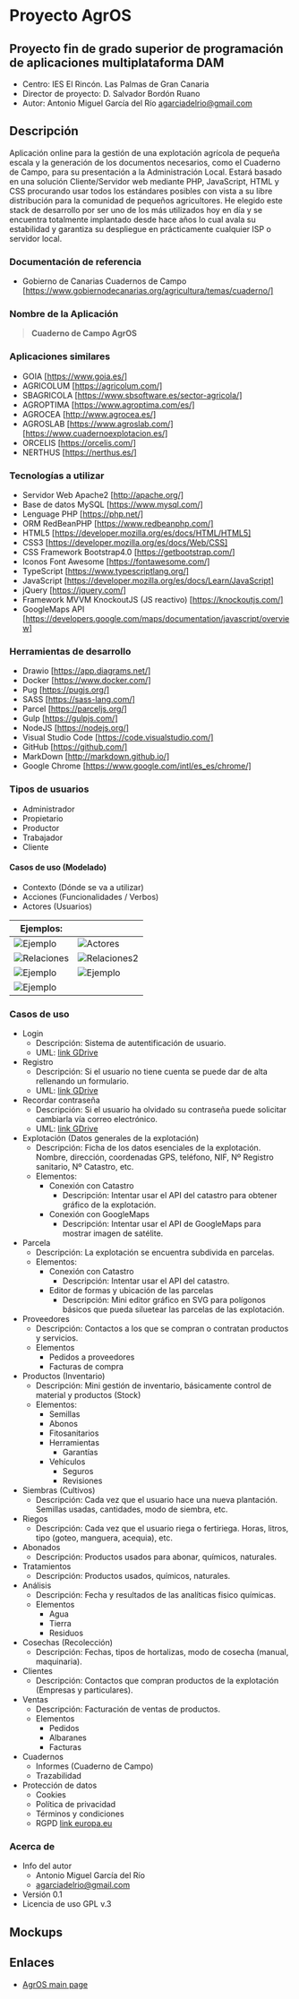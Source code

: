 # Proyecto AgrOS

## Proyecto fin de grado superior de programación de aplicaciones multiplataforma DAM
- Centro: IES El Rincón. Las Palmas de Gran Canaria
- Director de proyecto: D. Salvador Bordón Ruano
- Autor: Antonio Miguel García del Río <agarciadelrio@gmail.com>

## Descripción
Aplicación online para la gestión de una explotación agrícola de pequeña escala y la generación de los documentos necesarios, como el Cuaderno de Campo, para su presentación a la Administración Local.
Estará basado en una solución Cliente/Servidor web mediante PHP, JavaScript, HTML y CSS procurando usar todos los estándares posibles con vista a su libre distribución para la comunidad de pequeños agricultores. He elegido este stack de desarrollo por ser uno de los más utilizados hoy en día y se encuentra totalmente implantado desde hace años lo cual avala su estabilidad y garantiza su despliegue en prácticamente cualquier ISP o servidor local.

### Documentación de referencia
- Gobierno de Canarias Cuadernos de Campo [https://www.gobiernodecanarias.org/agricultura/temas/cuaderno/]

### Nombre de la Aplicación
> __Cuaderno de Campo AgrOS__

### Aplicaciones similares
- GOIA [https://www.goia.es/]
- AGRICOLUM [https://agricolum.com/]
- SBAGRICOLA [https://www.sbsoftware.es/sector-agricola/]
- AGROPTIMA [https://www.agroptima.com/es/]
- AGROCEA [http://www.agrocea.es/]
- AGROSLAB [https://www.agroslab.com/] [https://www.cuadernoexplotacion.es/]
- ORCELIS [https://orcelis.com/]
- NERTHUS [https://nerthus.es/]

### Tecnologías a utilizar
- Servidor Web Apache2 [http://apache.org/]
- Base de datos MySQL [https://www.mysql.com/]
- Lenguage PHP [https://php.net/]
- ORM RedBeanPHP [https://www.redbeanphp.com/]
- HTML5 [https://developer.mozilla.org/es/docs/HTML/HTML5]
- CSS3 [https://developer.mozilla.org/es/docs/Web/CSS]
- CSS Framework Bootstrap4.0 [https://getbootstrap.com/]
- Iconos Font Awesome [https://fontawesome.com/]
- TypeScript [https://www.typescriptlang.org/]
- JavaScript [https://developer.mozilla.org/es/docs/Learn/JavaScript]
- jQuery [https://jquery.com/]
- Framework MVVM KnockoutJS (JS reactivo) [https://knockoutjs.com/]
- GoogleMaps API [https://developers.google.com/maps/documentation/javascript/overview]

### Herramientas de desarrollo
- Drawio [https://app.diagrams.net/]
- Docker [https://www.docker.com/]
- Pug [https://pugjs.org/]
- SASS [https://sass-lang.com/]
- Parcel [https://parceljs.org/]
- Gulp [https://gulpjs.com/]
- NodeJS [https://nodejs.org/]
- Visual Studio Code [https://code.visualstudio.com/]
- GitHub [https://github.com/]
- MarkDown [http://markdown.github.io/]
- Google Chrome [https://www.google.com/intl/es_es/chrome/]

### Tipos de usuarios
- Administrador
- Propietario
- Productor
- Trabajador
- Cliente

#### Casos de uso (Modelado)
- Contexto (Dónde se va a utilizar)
- Acciones (Funcionalidades / Verbos)
- Actores (Usuarios)

|Ejemplos:||
|-|-|
|![Ejemplo](img-01.png)|![Actores](img-02.png)|
|![Relaciones](img-03.png)|![Relaciones2](img-04.png)
|![Ejemplo](img-05.png)|![Ejemplo](img-06.png)
|![Ejemplo](img-07.png)|

### Casos de uso
- Login
  - Descripción: Sistema de autentificación de usuario.
  - UML: [link GDrive](https://app.diagrams.net/#G1TtF6zmJNXWAdLUo_rMzFlrhnO4P2XRmn)
- Registro
  - Descripción: Si el usuario no tiene cuenta se puede dar de alta rellenando un formulario.
  - UML: [link GDrive](https://app.diagrams.net/#G1TtF6zmJNXWAdLUo_rMzFlrhnO4P2XRmn)
- Recordar contraseña
  - Descripción: Si el usuario ha olvidado su contraseña puede solicitar cambiarla vía correo electrónico.
  - UML: [link GDrive](https://app.diagrams.net/#G1TtF6zmJNXWAdLUo_rMzFlrhnO4P2XRmn)
- Explotación (Datos generales de la explotación)
  - Descripción: Ficha de los datos esenciales de la explotación. Nombre, dirección, coordenadas GPS, teléfono, NIF, Nº Registro sanitario, Nº Catastro, etc.
  - Elementos:
    - Conexión con Catastro
      - Descripción: Intentar usar el API del catastro para obtener gráfico de la explotación.
    - Conexión con GoogleMaps
      - Descripción: Intentar usar el API de GoogleMaps para mostrar imagen de satélite.
- Parcela
  - Descripción: La explotación se encuentra subdivida en parcelas.
  - Elementos:
    - Conexión con Catastro
      - Descripción: Intentar usar el API del catastro.
    - Editor de formas y ubicación de las parcelas
      - Descripción: Mini editor gráfico en SVG para polígonos básicos que pueda siluetear las parcelas de las explotación.
- Proveedores
  - Descripción: Contactos a los que se compran o contratan productos y servicios.
  - Elementos
    - Pedidos a proveedores
    - Facturas de compra
- Productos (Inventario)
  - Descripción: Mini gestión de inventario, básicamente control de material y productos (Stock)
  - Elementos:
    - Semillas
    - Abonos
    - Fitosanitarios
    - Herramientas
      - Garantías
    - Vehículos
      - Seguros
      - Revisiones
- Siembras (Cultivos)
  - Descripción: Cada vez que el usuario hace una nueva plantación. Semillas usadas, cantidades, modo de siembra, etc.
- Riegos
  - Descripción: Cada vez que el usuario riega o fertiriega. Horas, litros, tipo (goteo, manguera, acequia), etc.
- Abonados
  - Descripción: Productos usados para abonar, químicos, naturales.
- Tratamientos
  - Descripción: Productos usados, químicos, naturales.
- Análisis
  - Descripción: Fecha y resultados de las analíticas fisico químicas.
  - Elementos
    - Agua
    - Tierra
    - Residuos
- Cosechas (Recolección)
  - Descripción: Fechas, tipos de hortalizas, modo de cosecha (manual, maquinaria).
- Clientes
  - Descripción: Contactos que compran productos de la explotación (Empresas y particulares).
- Ventas
  - Descripción: Facturación de ventas de productos.
  - Elementos
    - Pedidos
    - Albaranes
    - Facturas
- Cuadernos
  - Informes (Cuaderno de Campo)
  - Trazabilidad
- Protección de datos
  - Cookies
  - Política de privacidad
  - Términos y condiciones
  - RGPD [link europa.eu](https://europa.eu/youreurope/business/dealing-with-customers/data-protection/data-protection-gdpr/index_es.htm)

### Acerca de
- Info del autor
  - Antonio Miguel García del Río
  - <agarciadelrio@gmail.com>
- Versión 0.1
- Licencia de uso GPL v.3

## Mockups

## Enlaces
- [AgrOS main page](../README.md)


